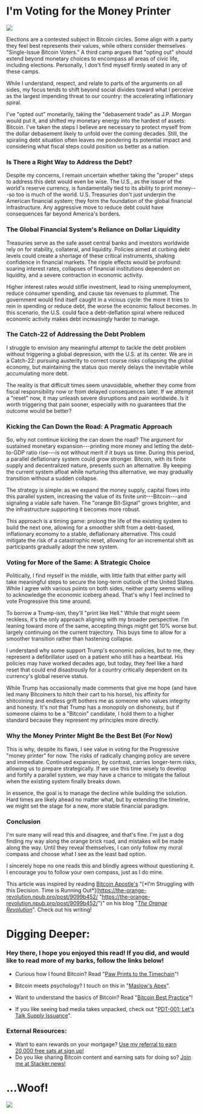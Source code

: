 I'm Voting for the Money Printer
================================

![](https://bitcoinbarks.com/gallery_gen/e64a4ed346cb91adeb4636e604213b82_fit.jpg)

Elections are a contested subject in Bitcoin circles. Some align with a party they feel best represents their values, while others consider themselves "Single-Issue Bitcoin Voters." A third camp argues that "opting out" should extend beyond monetary choices to encompass all areas of civic life, including elections. Personally, I don't find myself firmly seated in any of these camps.

While I understand, respect, and relate to parts of the arguments on all sides, my focus tends to shift beyond social divides toward what I perceive as the largest impending threat to our country: the accelerating inflationary spiral.

I've "opted out" monetarily, taking the "debasement trade" as J.P. Morgan would put it, and shifted my monetary energy into the hardest of assets: Bitcoin. I've taken the steps I believe are necessary to protect myself from the dollar debasement likely to unfold over the coming decades. Still, the spiraling debt situation often leaves me pondering its potential impact and considering what fiscal steps could position us better as a nation.

### Is There a Right Way to Address the Debt?

Despite my concerns, I remain uncertain whether taking the "proper" steps to address this debt would even be wise. The U.S., as the issuer of the world's reserve currency, is fundamentally tied to its ability to print money---so too is much of the world. U.S. Treasuries don't just underpin the American financial system; they form the foundation of the global financial infrastructure. Any aggressive move to reduce debt could have consequences far beyond America's borders.

### The Global Financial System's Reliance on Dollar Liquidity

Treasuries serve as the safe asset central banks and investors worldwide rely on for stability, collateral, and liquidity. Policies aimed at curbing debt levels could create a shortage of these critical instruments, shaking confidence in financial markets. The ripple effects would be profound: soaring interest rates, collapses of financial institutions dependent on liquidity, and a severe contraction in economic activity.

Higher interest rates would stifle investment, lead to rising unemployment, reduce consumer spending, and cause tax revenues to plummet. The government would find itself caught in a vicious cycle: the more it tries to rein in spending or reduce debt, the worse the economic fallout becomes. In this scenario, the U.S. could face a debt-deflation spiral where reduced economic activity makes debt increasingly harder to manage.

### The Catch-22 of Addressing the Debt Problem

I struggle to envision any meaningful attempt to tackle the debt problem without triggering a global depression, with the U.S. at its center. We are in a Catch-22: pursuing austerity to correct course risks collapsing the global economy, but maintaining the status quo merely delays the inevitable while accumulating more debt.

The reality is that difficult times seem unavoidable, whether they come from fiscal responsibility now or from delayed consequences later. If we attempt a "reset" now, it may unleash severe disruptions and pain worldwide. Is it worth triggering that pain sooner, especially with no guarantees that the outcome would be better?

### Kicking the Can Down the Road: A Pragmatic Approach

So, why not continue kicking the can down the road? The argument for sustained monetary expansion---printing more money and letting the debt-to-GDP ratio rise---is not without merit if it buys us time. During this period, a parallel deflationary system could grow stronger. Bitcoin, with its finite supply and decentralized nature, presents such an alternative. By keeping the current system afloat while nurturing this alternative, we may gradually transition without a sudden collapse.

The strategy is simple: as we expand the money supply, capital flows into this parallel system, increasing the value of its finite unit---Bitcoin---and signaling a viable safe haven. The "orange Bit-Signal" grows brighter, and the infrastructure supporting it becomes more robust.

This approach is a timing game: prolong the life of the existing system to build the next one, allowing for a smoother shift from a debt-based, inflationary economy to a stable, deflationary alternative. This could mitigate the risk of a catastrophic reset, allowing for an incremental shift as participants gradually adopt the new system.

### Voting for More of the Same: A Strategic Choice

Politically, I find myself in the middle, with little faith that either party will take meaningful steps to secure the long-term outlook of the United States. While I agree with various points on both sides, neither party seems willing to acknowledge the economic iceberg ahead. That's why I feel inclined to vote Progressive this time around.

To borrow a Trump-ism, they'll "print like Hell." While that might seem reckless, it's the only approach aligning with my broader perspective. I'm leaning toward more of the same, accepting things might get 10% worse but largely continuing on the current trajectory. This buys time to allow for a smoother transition rather than hastening collapse.

I understand why some support Trump's economic policies, but to me, they represent a defibrillator used on a patient who still has a heartbeat. His policies may have worked decades ago, but today, they feel like a hard reset that could end disastrously for a country critically dependent on its currency's global reserve status.

While Trump has occasionally made comments that give me hope (and have led many Bitcoiners to hitch their cart to his horse), his affinity for shitcoining and endless grift bothers me as someone who values integrity and honesty. It's not that Trump has a monopoly on dishonesty, but if someone claims to be a "Bitcoin" candidate, I hold them to a higher standard because they represent my principles more directly.

### Why the Money Printer Might Be the Best Bet (For Now)

This is why, despite its flaws, I see value in voting for the Progressive "money printer" for now. The risks of radically changing policy are severe and immediate. Continued expansion, by contrast, carries longer-term risks, allowing us to prepare strategically. If we use this time wisely to develop and fortify a parallel system, we may have a chance to mitigate the fallout when the existing system finally breaks down.

In essence, the goal is to manage the decline while building the solution. Hard times are likely ahead no matter what, but by extending the timeline, we might set the stage for a new, more stable financial paradigm.

### Conclusion

I'm sure many will read this and disagree, and that's fine. I'm just a dog finding my way along the orange brick road, and mistakes will be made along the way. Until they reveal themselves, I can only follow my moral compass and choose what I see as the least bad option.

I sincerely hope no one reads this and blindly agrees without questioning it. I encourage you to follow your own compass, just as I do mine.

This article was inspired by reading [Bitcoin Apostle's](https://primal.net/p/npub1cl4deuxsxk2ldqgq85q9xfn898253qjyfcrcnkqd2wdks7ppu43qn0gu8k "https://primal.net/p/npub1cl4deuxsxk2ldqgq85q9xfn898253qjyfcrcnkqd2wdks7ppu43qn0gu8k") "[*I'm Struggling with this Decision. Time is Running Out*](https://the-orange-revolution.npub.pro/post/9099b452/ "https://the-orange-revolution.npub.pro/post/9099b452/")" on his blog "[*The Orange Revolution*](https://the-orange-revolution.npub.pro/ "https://the-orange-revolution.npub.pro/")". Check out his writing!

Digging Deeper:
===============

### Hey there, I hope you enjoyed this read! If you did, and would like to read more of my barks, follow the links below!

-   Curious how I found Bitcoin? Read "[Paw Prints to the Timechain](https://bitcoinbarks.com/Barks/paw-prints-to-the-timechain/#wbb1 "https://bitcoinbarks.com/Barks/paw-prints-to-the-timechain/#wbb1")"!

-   Bitcoin meets psychology? I touch on this in "[Maslow's Apex](https://bitcoinbarks.com/Barks/maslows-apex/#wbb1 "https://bitcoinbarks.com/Barks/maslows-apex/#wbb1")".

-   Want to understand the basics of Bitcoin? Read "[Bitcoin Best Practice](https://bitcoinbarks.com/Barks/bitcoin-best-practice/#wbb1 "https://bitcoinbarks.com/Barks/bitcoin-best-practice/#wbb1")"!

-   If you like seeing bad media takes unpacked, check out "[PDT-001: Let's Talk Supply Issuance](https://bitcoinbarks.com/Barks/lets-talk-supply-issuance/#wbb1 "https://bitcoinbarks.com/Barks/lets-talk-supply-issuance/#wbb1")".

### External Resources:

-   Want to earn rewards on your mortgage? [Use my referral to earn 20,000 free sats at sign up!](https://use.foldapp.com/r/7KYTK4CP)
-   Do you like sharing Bitcoin content and earning sats for doing so? [Join me at Stacker.news!](https://stacker.news/r/bitcoin_pup "https://stacker.news/r/bitcoin_pup")

...Woof!
========

[![](https://bitcoinbarks.com/gallery_gen/5240db5304f70dd121acbe8521f5d958_fit.jpg)](https://primal.net/p/npub1vgldyxx7syc30qm9v7padnnfpdfp4zwymsyl9ztzuklaf7j5jfyspk36wu)